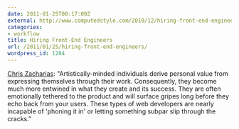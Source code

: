 ```yaml
---
date: 2011-01-25T00:17:09Z
external: http://www.computedstyle.com/2010/12/hiring-front-end-engineers.html
categories:
- workflow
title: Hiring Front-End Engineers
url: /2011/01/25/hiring-front-end-engineers/
wordpress_id: 1284
---
```


<a href="http://www.computedstyle.com/2010/12/hiring-front-end-engineers.html">Chris Zacharias</a>: "Artistically-minded individuals derive personal value from expressing themselves through their work. Consequently, they become much more entwined in what they create and its success. They are often emotionally tethered to the product and will surface gripes long before they echo back from your users. These types of web developers are nearly incapable of 'phoning it in' or letting something subpar slip through the cracks."
